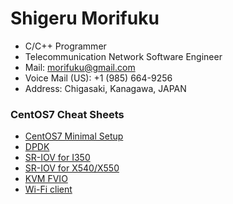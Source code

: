 # Shigeru Morifuku
* C/C++ Programmer
* Telecommunication Network Software Engineer
* Mail: morifuku@gmail.com
* Voice Mail (US): +1 (985) 664-9256‬
* Address: Chigasaki, Kanagawa, JAPAN


### CentOS7 Cheat Sheets
* [CentOS7 Minimal Setup](centos7/initial.html)
* [DPDK](centos7/dpdk.html)
* [SR-IOV for I350](i350.html)
* [SR-IOV for X540/X550](x550.html)
* [KVM FVIO](fvio.html)
* [Wi-Fi client](wifi-c.html)